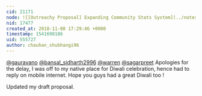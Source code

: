 ```yaml
---
cid: 21171
node: ![[Outreachy Proposal] Expanding Community Stats System](../notes/chauhan_shubhangi96/11-06-2018/outreachy-proposal-expanded-community-stats-system)
nid: 17477
created_at: 2018-11-08 17:29:46 +0000
timestamp: 1541698186
uid: 555727
author: chauhan_shubhangi96
---
```


[@gauravano](/profile/gauravano) [@bansal_sidharth2996](/profile/bansal_sidharth2996) [@warren](/profile/warren) [@sagarpreet](/profile/sagarpreet)
Apologies for the delay, I was off to my native place for Diwali celebration, hence had to reply on mobile internet. Hope you guys had a great Diwali too !

Updated my draft proposal.